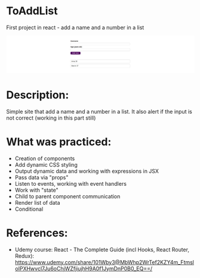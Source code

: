 # ToAddList
First project in react - add a name and a number in a list

![Alt Text](https://github.com/AnnaZaragoza/06-ToAddList/blob/95aa09bd5e234637b9bdbf6fdd4df3871e68e231/readmeImage.jpg)

# Description:
Simple site that add a name and a number in a list. It also alert if the input is not correct (working in this part still)

# What was practiced:
* Creation of components
* Add dynamic CSS styling 
* Output dynamic data and working with expressions in JSX
* Pass data via "props"
* Listen to events, working with event handlers
* Work with "state"
* Child to parent component communication
* Render list of data
* Conditional

# References:
* Udemy course: React - The Complete Guide (incl Hooks, React Router, Redux): https://www.udemy.com/share/101Wby3@MbWhp2WrTef2KZY4m_FtmsloIPXHwvcl7Ju6oChjWZfjiujhH9A0f1JymDnP0B0_EQ==/
